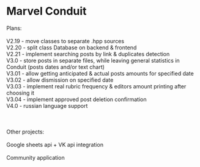 # Marvel Conduit

Plans:\
\
V2.19 - move classes to separate .hpp sources\
V2.20 - split class Database on backend & frontend\
V2.21 - implement searching posts by link & duplicates detection\
V3.0 - store posts in separate files, while leaving general statistics in Conduit (posts dates and/or text chart)\
V3.01 - allow getting anticipated & actual posts amounts for specified date\
V3.02 - allow dismission on specified date\
V3.03 - implement real rubric frequency & editors amount printing after choosing it\
V3.04 - implement approved post deletion confirmation\
V4.0 - russian language support\
\
\
\
Other projects:\
\
Google sheets api + VK api integration\
\
Community application
